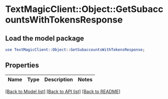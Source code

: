 # TextMagicClient::Object::GetSubaccountsWithTokensResponse

## Load the model package
```perl
use TextMagicClient::Object::GetSubaccountsWithTokensResponse;
```

## Properties
Name | Type | Description | Notes
------------ | ------------- | ------------- | -------------

[[Back to Model list]](../README.md#documentation-for-models) [[Back to API list]](../README.md#documentation-for-api-endpoints) [[Back to README]](../README.md)


